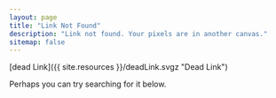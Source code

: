```yaml
---
layout: page
title: "Link Not Found"
description: "Link not found. Your pixels are in another canvas."
sitemap: false
---  
```


[dead Link]({{ site.resources }}/deadLink.svgz "Dead Link")

Perhaps you can try searching for it below.

<script type="text/javascript">
  var GOOG_FIXURL_LANG = 'en';
  var GOOG_FIXURL_SITE = '{{ site.url }}'
</script>
<script type="text/javascript"
  src="http://linkhelp.clients.google.com/tbproxy/lh/wm/fixurl.js">
</script>